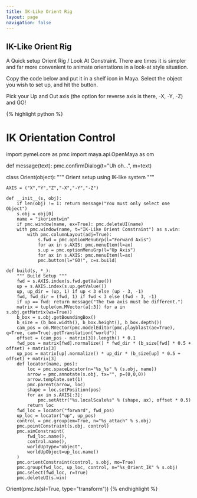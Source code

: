 ```yaml
---
title: IK-Like Orient Rig
layout: page
navigation: false
---
```

## IK-Like Orient Rig

A Quick setup Orient Rig / Look At Constraint. There are times it is simpler and far more convenient to animate orientations in a look-at style situation.

Copy the code below and put it in a shelf icon in Maya. Select the object you wish to set up, and hit the button.

Pick your Up and Out axis (the option for reverse axis is there, -X, -Y, -Z) and GO!

{% highlight python %}
# IK Orientation Control

import pymel.core as pmc
import maya.api.OpenMaya as om

def message(text):
    pmc.confirmDialog(t="Uh oh...", m=text)

class Orient(object):
    """ Orient setup using IK-like system """

    AXIS = ("X","Y","Z","-X","-Y","-Z")

    def __init__(s, obj):
        if len(obj) != 1: return message("You must only select one Object")
        s.obj = obj[0]
        name = "ikorientwin"
        if pmc.window(name, ex=True): pmc.deleteUI(name)
        with pmc.window(name, t="IK-Like Orient Constraint") as s.win:
            with pmc.columnLayout(adj=True):
                s.fwd = pmc.optionMenuGrp(l="Forward Axis")
                for ax in s.AXIS: pmc.menuItem(l=ax)
                s.up = pmc.optionMenuGrp(l="Up Axis")
                for ax in s.AXIS: pmc.menuItem(l=ax)
                pmc.button(l="GO!", c=s.build)

    def build(s, *_):
        """ Build Setup """
        fwd = s.AXIS.index(s.fwd.getValue())
        up = s.AXIS.index(s.up.getValue())
        up, up_dir = (up, 1) if up < 3 else (up - 3, -1)
        fwd, fwd_dir = (fwd, 1) if fwd < 3 else (fwd - 3, -1)
        if up == fwd: return message("The two axis must be different.")
        matrix = tuple(om.MVector(a[:3]) for a in s.obj.getMatrix(ws=True))
        b_box = s.obj.getBoundingBox()
        b_size = (b_box.width(), b_box.height(), b_box.depth())
        cam_pos = om.MVector(pmc.modelEditor(pmc.playblast(ae=True), q=True, cam=True).getTranslation("world"))
        offset = (cam_pos - matrix[3]).length() * 0.1
        fwd_pos = matrix[fwd].normalize() * fwd_dir * (b_size[fwd] * 0.5 + offset) + matrix[3]
        up_pos = matrix[up].normalize() * up_dir * (b_size[up] * 0.5 + offset) + matrix[3]
        def locator(name, pos):
            loc = pmc.spaceLocator(n="%s_%s" % (s.obj, name))
            arrow = pmc.annotate(s.obj, tx="", p=(0,0,0))
            arrow.template.set(1)
            pmc.parent(arrow, loc)
            shape = loc.setPosition(pos)
            for ax in s.AXIS[:3]:
                pmc.setAttr("%s.localScale%s" % (shape, ax), offset * 0.5)
            return loc
        fwd_loc = locator("forward", fwd_pos)
        up_loc = locator("up", up_pos)
        control = pmc.group(em=True, n="%s_attach" % s.obj)
        pmc.pointConstraint(s.obj, control)
        pmc.aimConstraint(
            fwd_loc.name(),
            control.name(),
            worldUpType="object",
            worldUpObject=up_loc.name()
        )
        pmc.orientConstraint(control, s.obj, mo=True)
        pmc.group(fwd_loc, up_loc, control, n="%s_Orient_IK" % s.obj)
        pmc.select(fwd_loc, r=True)
        pmc.deleteUI(s.win)

Orient(pmc.ls(sl=True, type="transform"))
{% endhighlight %}
